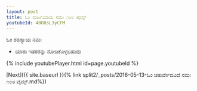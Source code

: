 ```yaml
---
layout: post
title: ಓಂ ದುರ್ಜಯಾಯ ನಮಃ ೧೦೮ ಟೈಮ್ಸ್
youtubeId: 40O8sL3yCFM
---
```

 
 
 ಓಂ ಶರಣ್ಯಾಯ ನಮಃ  
 
 -  ಯಾರು ಇತರರನ್ನು ನೋಡಿಕೊಳ್ಳಬಹುದು 
 
  
 
  
 
 
 
 
 
 


{% include youtubePlayer.html id=page.youtubeId %}
 
[Next]({{ site.baseurl }}{% link  split2/_posts/2016-05-13-ಓಂ ಚತುರ್ವೇದವಿದೆ ನಮಃ ೧೦೮ ಟೈಮ್ಸ್.md%})
 
